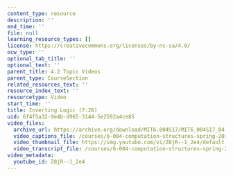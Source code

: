```yaml
---
content_type: resource
description: ''
end_time: ''
file: null
learning_resource_types: []
license: https://creativecommons.org/licenses/by-nc-sa/4.0/
ocw_type: ''
optional_tab_title: ''
optional_text: ''
parent_title: 4.2 Topic Videos
parent_type: CourseSection
related_resources_text: ''
resource_index_text: ''
resourcetype: Video
start_time: ''
title: Inverting Logic (7:26)
uid: 6f4f5a32-9e4b-d965-3144-5e2592a4ce85
video_files:
  archive_url: https://archive.org/download/MIT6.004S17/MIT6_004S17_04-02-03_300k.mp4
  video_captions_file: /courses/6-004-computation-structures-spring-2017/9d852b44d15b50c3aa6089e243cea41a_Z8jR--1_2e4.vtt
  video_thumbnail_file: https://img.youtube.com/vi/Z8jR--1_2e4/default.jpg
  video_transcript_file: /courses/6-004-computation-structures-spring-2017/0a2b040cad7f26b6efba98e2ca456fef_Z8jR--1_2e4.pdf
video_metadata:
  youtube_id: Z8jR--1_2e4
---
```


